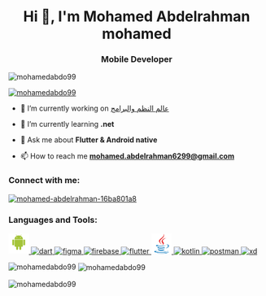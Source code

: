 <h1 align="center">Hi 👋, I'm Mohamed Abdelrahman mohamed</h1>
<h3 align="center">Mobile Developer</h3>

<p align="left"> <img src="https://komarev.com/ghpvc/?username=mohamedabdo99&label=Profile%20views&color=0e75b6&style=flat" alt="mohamedabdo99" /> </p>

<p align="left"> <a href="https://github.com/ryo-ma/github-profile-trophy"><img src="https://github-profile-trophy.vercel.app/?username=mohamedabdo99" alt="mohamedabdo99" /></a> </p>

- 🔭 I’m currently working on [عالم النظم والبرامج](https://www.worldofss.com/)

- 🌱 I’m currently learning **.net**

- 💬 Ask me about **Flutter & Android native**

- 📫 How to reach me **mohamed.abdelrahman6299@gmail.com**

<h3 align="left">Connect with me:</h3>
<p align="left">
<a href="https://linkedin.com/in/mohamed-abdelrahman-16ba801a8" target="blank"><img align="center" src="https://raw.githubusercontent.com/rahuldkjain/github-profile-readme-generator/master/src/images/icons/Social/linked-in-alt.svg" alt="mohamed-abdelrahman-16ba801a8" height="30" width="40" /></a>
</p>

<h3 align="left">Languages and Tools:</h3>
<p align="left"> <a href="https://developer.android.com" target="_blank" rel="noreferrer"> <img src="https://raw.githubusercontent.com/devicons/devicon/master/icons/android/android-original-wordmark.svg" alt="android" width="40" height="40"/> </a> <a href="https://dart.dev" target="_blank" rel="noreferrer"> <img src="https://www.vectorlogo.zone/logos/dartlang/dartlang-icon.svg" alt="dart" width="40" height="40"/> </a> <a href="https://www.figma.com/" target="_blank" rel="noreferrer"> <img src="https://www.vectorlogo.zone/logos/figma/figma-icon.svg" alt="figma" width="40" height="40"/> </a> <a href="https://firebase.google.com/" target="_blank" rel="noreferrer"> <img src="https://www.vectorlogo.zone/logos/firebase/firebase-icon.svg" alt="firebase" width="40" height="40"/> </a> <a href="https://flutter.dev" target="_blank" rel="noreferrer"> <img src="https://www.vectorlogo.zone/logos/flutterio/flutterio-icon.svg" alt="flutter" width="40" height="40"/> </a> <a href="https://www.java.com" target="_blank" rel="noreferrer"> <img src="https://raw.githubusercontent.com/devicons/devicon/master/icons/java/java-original.svg" alt="java" width="40" height="40"/> </a> <a href="https://kotlinlang.org" target="_blank" rel="noreferrer"> <img src="https://www.vectorlogo.zone/logos/kotlinlang/kotlinlang-icon.svg" alt="kotlin" width="40" height="40"/> </a> <a href="https://postman.com" target="_blank" rel="noreferrer"> <img src="https://www.vectorlogo.zone/logos/getpostman/getpostman-icon.svg" alt="postman" width="40" height="40"/> </a> <a href="https://www.adobe.com/products/xd.html" target="_blank" rel="noreferrer"> <img src="https://cdn.worldvectorlogo.com/logos/adobe-xd.svg" alt="xd" width="40" height="40"/> </a> </p>

<p><img align="left" src="https://github-readme-stats.vercel.app/api/top-langs?username=mohamedabdo99&show_icons=true&locale=en&layout=compact" alt="mohamedabdo99" /></p>

<p>&nbsp;<img align="center" src="https://github-readme-stats.vercel.app/api?username=mohamedabdo99&show_icons=true&locale=en" alt="mohamedabdo99" /></p>

<p><img align="center" src="https://github-readme-streak-stats.herokuapp.com/?user=mohamedabdo99&" alt="mohamedabdo99" /></p>
